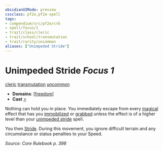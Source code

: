 ```yaml
---
obsidianUIMode: preview
cssclass: pf2e,pf2e-spell
tags:
- compendium/src/pf2e/crb
- spell/focus/1
- trait/class/cleric
- trait/school/transmutation
- trait/rarity/uncommon
aliases: ["Unimpeded Stride"]
---
```

# Unimpeded Stride *Focus 1*   
[cleric](rules/traits/cleric.md)  [transmutation](transmutation.md)  [uncommon](uncommon.md)  

- **Domains**: [[freedom](../domains.md#Freedom)]
- **Cast** [>](chapter-9-playing-the-game.md#Actions "Single Action") 

Nothing can hold you in place. You immediately escape from every [magical](magical.md) effect that has you [immobilized](conditions.md#Immobilized) or [grabbed](conditions.md#Grabbed) unless the effect is of a higher level than your [unimpeded stride](../../../..//TTRPGShare-Pathfinder-2E-Vault/compendium/spells/unimpeded-stride.md) spell.

You then [Stride](stride.md). During this movement, you ignore difficult terrain and any circumstance or status penalties to your Speed.

*Source: Core Rulebook p. 398*